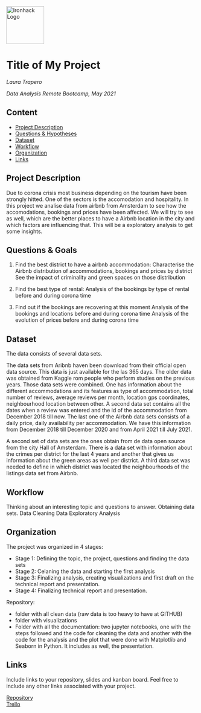 <img src="https://bit.ly/2VnXWr2" alt="Ironhack Logo" width="100"/>

# Title of My Project
*Laura Trapero*

*Data Analysis Remote Bootcamp, May 2021*

## Content
- [Project Description](#project-description)
- [Questions & Hypotheses](#questions-hypotheses)
- [Dataset](#dataset)
- [Workflow](#workflow)
- [Organization](#organization)
- [Links](#links)

## Project Description

Due to corona crisis most business depending on the tourism have been strongly hitted. One of the sectors is the accomodation and hospitality. 
In this project we analise data from airbnb from Amsterdam to see how the accomodations, bookings and prices have been affected.
We will try to see as well, which are the better places to have a Airbnb location in the city and which factors are influencing that.
This will be a exploratory analysis to get some insights.


## Questions & Goals

1. Find the best district to have a airbnb accommodation:
Characterise the Airbnb distribution of accommodations, bookings and prices by district 
See the impact of criminality and green spaces on those distribution


2. Find the best type of rental:
 Analysis of the bookings by type of rental before and during corona time


3. Find out if the bookings are recovering at this moment
Analysis of the bookings and locations before and during corona time
Analysis of the evolution of prices before and during corona time

## Dataset

The data consists of several data sets.
 
The data sets from Aribnb haven been download from their official open data source. This data is just available for the las 365 days.
The older data was obtained from Kaggle rom people who perform studies on the previous years.
Those data sets were combined.
One has information about the different accommodations and its features as type of accommodation, total number of reviews, average reviews per month, location gps coordinates, neighbourhood location between other.
A second data set contains all the dates when a review was entered and the id of the accommodation from December 2018 till now. 
The last one of the Airbnb data sets consists of a daily price, daily availability per accommodation. We have this information from December 2018 till December 2020 and from April 2021 till July 2021.


A second set of data sets are the ones obtain from de data open source from the city Hall of Amsterdam. 
There is a data set with information about the crimes per district for the last 4 years and another that gives us information about the green areas as well per district.
A third data set was needed to define in which district was located the neighbourhoods of the listings data set from Airbnb.



## Workflow

Thinking about an interesting topic and questions to answer.
Obtaining data sets.
Data Cleaning
Data Exploratory Analysis

## Organization

The project was organized in 4 stages:
- Stage 1: Defining the topic, the project, questions and finding the data sets
- Stage 2: Celaning the data and starting the first analysis
- Stage 3: Finalizing analysis, creating visualizations and first draft on the technical report and presentation.
- Stage 4: Finalizing technical report and presentation.

Repository:
- folder with all clean data (raw data is too heavy to have at GITHUB)
- folder with visualizations
- Folder with all the documentation: two jupyter notebooks, one with the steps followed and the code for cleaning the data and another with the code for the analysis and the plot that were done with Matplotlib and Seaborn in Python. It includes as well, the presentation.

## Links
Include links to your repository, slides and kanban board. Feel free to include any other links associated with your project.

[Repository](https://github.com/lauratll/Project_Week_5.git)  
[Trello](https://trello.com/b/kSPKPnXJ/project-week-5)  
